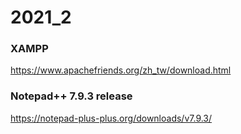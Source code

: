 # 2021_2

### XAMPP
https://www.apachefriends.org/zh_tw/download.html
### Notepad++ 7.9.3 release
https://notepad-plus-plus.org/downloads/v7.9.3/
